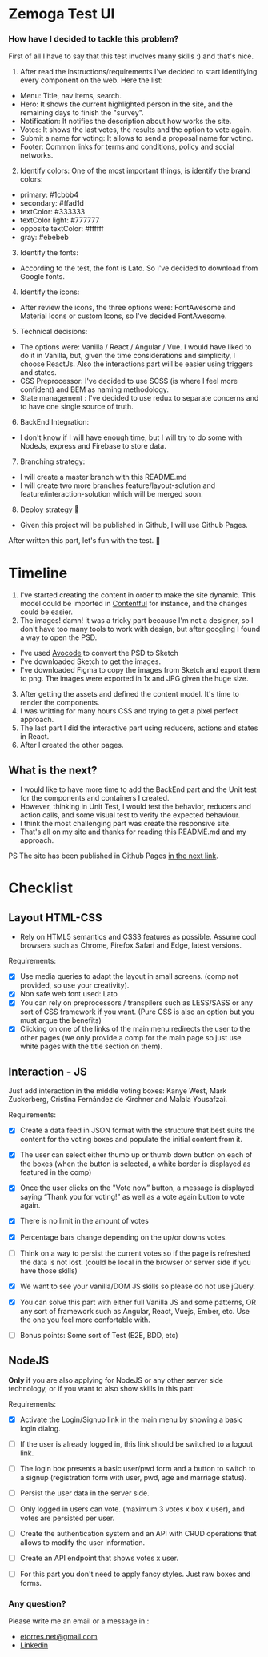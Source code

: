 # Zemoga Test UI

### How have I decided to tackle this problem?

First of all I have to say that this test involves many skills :) and that's nice.

1. After read the instructions/requirements I've decided to start identifying every component on the web. Here the list:
 - Menu: Title, nav items, search.
 - Hero: It shows the current highlighted person in the site, and the remaining days to finish the "survey". 
 - Notification: It notifies the description about how works the site.
 - Votes: It shows the last votes, the results and the option to vote again.
 - Submit a name for voting: It allows to send a proposal name for voting.
 - Footer: Common links for terms and conditions, policy and social networks.    
2. Identify colors: One of the most important things, is identify the brand colors: 
 - primary: #1cbbb4
 - secondary: #ffad1d
 - textColor: #333333
 - textColor light: #777777
 - opposite textColor: #ffffff
 - gray: #ebebeb
3. Identify the fonts: 
 - According to the test, the font is Lato. So I've decided to download from Google fonts.
4. Identify the icons:
 - After review the icons, the three options were: FontAwesome and Material Icons or custom Icons, so I've decided FontAwesome.  
5. Technical decisions: 
 - The options were: Vanilla / React / Angular / Vue. I would have liked to do it in Vanilla, but, given the time considerations and simplicity, I choose ReactJs. Also the interactions part will be easier using triggers and states.
 - CSS Preprocessor: I've decided to use SCSS (is where I feel more confident) and BEM as naming methodology.
 - State management : I've decided to use redux to separate concerns and to have one single source of truth.
6. BackEnd Integration: 
 - I don't know if I will have enough time, but I will try to do some with NodeJs, express and Firebase to store data.
7. Branching strategy:
 - I will create a master branch with this README.md
 - I will create two more branches feature/layout-solution and feature/interaction-solution which will be merged soon.
8. Deploy strategy 🤔
 - Given this project will be published in Github, I will use Github Pages.      

After written this part, let's fun with the test. 🎉

# Timeline

1. I've started creating the content in order to make the site dynamic. This model could be imported in [Contentful](https://www.contentful.com/) for instance, and the changes could be easier.
2. The images! damn! it was a tricky part because I'm not a designer, so I don't have too many tools to work with design, but after googling I found a way to open the PSD. 
 - I've used [Avocode](https://avocode.com/convert-psd-to-sketch/downloading/99a82695-cd18-49ad-b634-549579cc7f51/test-ui-v2.sketch) to convert the PSD to Sketch
 - I've downloaded Sketch to get the images.
 - I've downloaded Figma to copy the images from Sketch and export them to png. The images were exported in 1x and JPG given the huge size.
3. After getting the assets and defined the content model. It's time to render the components.
4. I was writting for many hours CSS and trying to get a pixel perfect approach.
5. The last part I did the interactive part using reducers, actions and states in React.
6. After I created the other pages.

## What is the next?

- I would like to have more time to add the BackEnd part and the Unit test for the components and containers I created.
- However, thinking in Unit Test, I would test the behavior, reducers and action calls, and some visual test to verify the expected behaviour.
- I think the most challenging part was create the responsive site.
- That's all on my site and thanks for reading this README.md and my approach.

PS The site has been published in Github Pages [in the next link](https://codesandtags.github.io/zemoga-ui-test). 
     

# Checklist

## Layout HTML-CSS

- Rely on HTML5 semantics and CSS3 features as possible. Assume cool browsers such as Chrome, Firefox Safari and Edge, latest versions.

Requirements:
- [X] Use media queries to adapt the layout in small screens. (comp not provided, so use your creativity).
- [X] Non safe web font used: Lato
- [X] You can rely on preprocessors / transpilers such as LESS/SASS or any sort of CSS framework if you want. (Pure CSS is also an option but you must argue the benefits)
- [X] Clicking on one of the links of the main menu redirects the user to the other pages (we only provide a comp for the main page so just use white pages with the title section on them).

## Interaction - JS

Just add interaction in the middle voting boxes: Kanye West, Mark Zuckerberg, Cristina Fernández de Kirchner and Malala Yousafzai.

Requirements:
- [X] Create a data feed in JSON format with the structure that best suits the content for the voting boxes and populate the initial content from it.
- [X] The user can select either thumb up or thumb down button on each of the boxes (when the button is selected, a white border is displayed as featured in the comp)
- [X] Once the user clicks on the "Vote now” button, a message is displayed saying “Thank you for voting!” as well as a vote again button to vote again.
- [X] There is no limit in the amount of votes
- [X] Percentage bars change depending on the up/or downs votes.
- [ ] Think on a way to persist the current votes so if the page is refreshed the data is not lost. (could be local in the browser or server side if you have those skills)
- [X] We want to see your vanilla/DOM JS skills so please do not use jQuery.
- [X] You can solve this part with either full Vanilla JS and some patterns, OR any sort of framework such as Angular, React, Vuejs, Ember, etc. Use the one you feel more confortable with.
- [ ] Bonus points: Some sort of Test (E2E, BDD, etc)


## NodeJS

**Only** if you are also applying for NodeJS or any other server side technology, or if you want to also show skills in this part:

Requirements:
- [X] Activate the Login/Signup link in the main menu by showing a basic login dialog.
- [ ] If the user is already logged in, this link should be switched to a logout link.
- [ ] The login box presents a basic user/pwd form and a button to switch to a signup (registration form with user, pwd, age and marriage status).
- [ ] Persist the user data in the server side.
- [ ] Only logged in users can vote. (maximum 3 votes x box x user), and votes are persisted per user.
- [ ] Create the authentication system and an API with CRUD operations that allows to modify the user information.
- [ ] Create an API endpoint that shows votes x user.
- [ ] For this part you don't need to apply fancy styles. Just raw boxes and forms.


### Any question?

Please write me an email or a message in :
- etorres.net@gmail.com
- [Linkedin](https://www.linkedin.com/in/edwintorresdeveloper/)
 
